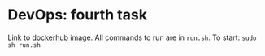 # DevOps: fourth task

Link to [dockerhub image](https://hub.docker.com/repository/docker/letaldiran/nodejsapp/general). All commands to run are in `run.sh`. 
To start: `sudo sh run.sh`

